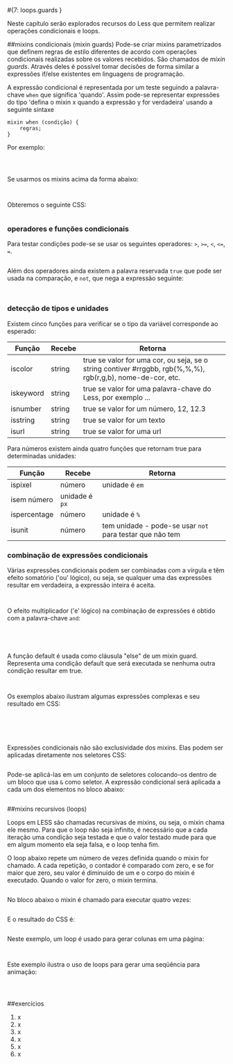 #{7: loops.guards }

Neste capítulo serão explorados recursos do Less que permitem realizar operações condicionais e loops.


##mixins condicionais (mixin guards)
Pode-se criar mixins parametrizados que definem regras de estilo diferentes de acordo com operações condicionais realizadas sobre os valores recebidos. São chamados de _mixin guards_. Através deles é possível tomar decisões de forma similar a expressões if/else existentes em linguagens de programação.

A expressão condicional é representada por um teste seguindo a palavra-chave `when` que significa 'quando'. Assim pode-se representar expressões do tipo 'defina o mixin x quando a expressão y for verdadeira' usando a seguinte sintaxe

```
mixin when (condição) {
    regras;
}
```

Por exemplo:

```
```
```
```
```
```
Se usarmos os mixins acima da forma abaixo:

```
```
```
```

Obteremos o seguinte CSS:

```
```

### operadores e funções condicionais
Para testar condições pode-se se usar os seguintes operadores: `>`, `>=`, `<`, `<=`, `=`.

```
```

Além dos operadores ainda existem a palavra reservada `true` que pode ser usada na comparação, e `not`, que nega a expressão seguinte:

```
```
```
```

### detecção de tipos e unidades
Existem cinco funções para verificar se o tipo da variável corresponde ao esperado:

Função | Recebe | Retorna
--|--|--
iscolor | string | true se valor for uma cor, ou seja, se o string contiver #rrggbb, rgb(%,%,%), rgb(r,g,b), nome-de-cor, etc.
iskeyword | string | true se valor for uma palavra-chave do Less, por exemplo ...
isnumber | string | true se valor for um número, 12, 12.3
isstring | string | true se valor for um texto
isurl | string | true se valor for uma url

Para números existem ainda quatro funções que retornam true para determinadas unidades:

Função | Recebe | Retorna
--|--|--
ispixel | número | unidade é `em`
isem número | unidade é `px`
ispercentage | número | unidade é `%`
isunit | número | tem unidade - pode-se usar `not` para testar que não tem

### combinação de expressões condicionais

Várias expressões condicionais podem ser combinadas com a vírgula e têm efeito somatório ('ou' lógico), ou seja, se qualquer uma das expressões resultar em verdadeira, a expressão inteira é aceita.

```
```
```
```

O efeito multiplicador ('e' lógico) na combinação de expressões é obtido com a palavra-chave `and`:

```
```
```
```

```
```
```
```


A função default é usada como cláusula "else" de um mixin guard. Representa uma condição default que será executada se nenhuma outra condição resultar em true.
```
```
```
```




Os exemplos abaixo ilustram algumas expressões complexas e seu resultado em CSS:
```
```
```
```
```
```
```
```
```
```

Expressões condicionais não são exclusividade dos mixins. Elas podem ser aplicadas diretamente nos seletores CSS:

```
```

Pode-se aplicá-las em um conjunto de seletores colocando-os dentro de um bloco que usa `&` como seletor. A expressão condicional será aplicada a cada um dos elementos no bloco abaixo:

```

```

##mixins recursivos (loops)

Loops em LESS são chamadas recursivas de mixins, ou seja, o mixin chama ele mesmo. Para que o loop não seja infinito, é necessário que a cada iteração uma condição seja testada e que o valor testado mude para que em algum momento ela seja falsa, e o loop tenha fim.

O loop abaixo repete um número de vezes definida quando o mixin for chamado. A cada repetição, o contador é comparado com zero, e se for maior que zero, seu valor é diminuído de um e o corpo do mixin é executado. Quando o valor for zero, o mixin termina.
```
```
No bloco abaixo o mixin é chamado para executar quatro vezes:
```
```
E o resultado do CSS é:
```
```




Neste exemplo, um loop é usado para gerar colunas em uma página:
```
```
```
```
Este exemplo ilustra o uso de loops para gerar uma seqüência para animação:
```
```
```
```
```
```



##exercícios
1. x
2. x
3. x
4. x
5. x
6. x